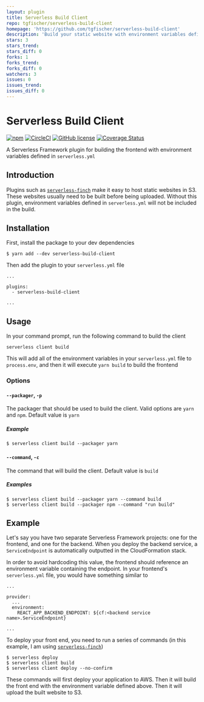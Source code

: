 ```yaml
---
layout: plugin
title: Serverless Build Client
repo: tgfischer/serverless-build-client
homepage: 'https://github.com/tgfischer/serverless-build-client'
description: 'Build your static website with environment variables defined in serverless.yml'
stars: 3
stars_trend: 
stars_diff: 0
forks: 1
forks_trend: 
forks_diff: 0
watchers: 3
issues: 0
issues_trend: 
issues_diff: 0
---
```



# Serverless Build Client

[![npm](https://img.shields.io/npm/v/serverless-build-client.svg)](https://www.npmjs.com/package/serverless-build-client)
[![CircleCI](https://img.shields.io/circleci/project/github/tgfischer/serverless-build-client.svg)](https://circleci.com/gh/tgfischer/serverless-build-client)
[![GitHub license](https://img.shields.io/github/license/tgfischer/serverless-build-client.svg)](https://github.com/tgfischer/serverless-build-client/blob/master/LICENSE)
[![Coverage Status](https://coveralls.io/repos/github/tgfischer/serverless-build-client/badge.svg?branch=master)](https://coveralls.io/github/tgfischer/serverless-build-client?branch=master)

A Serverless Framework plugin for building the frontend with environment variables defined in `serverless.yml`

## Introduction

Plugins such as [`serverless-finch`](https://github.com/fernando-mc/serverless-finch) make it easy to host static websites in S3. These websites usually need to be built before being uploaded. Without this plugin, environment variables defined in `serverless.yml` will not be included in the build.

## Installation

First, install the package to your dev dependencies

```
$ yarn add --dev serverless-build-client
```

Then add the plugin to your `serverless.yml` file

```
...

plugins:
  - serverless-build-client

...
```

## Usage

In your command prompt, run the following command to build the client

```
serverless client build
```

This will add all of the environment variables in your `serverless.yml` file to `process.env`, and then it will execute `yarn build` to build the frontend

### Options

#### `--packager`, `-p`

The packager that should be used to build the client. Valid options are `yarn` and `npm`. Default value is `yarn`

##### Example

```
$ serverless client build --packager yarn
```

#### `--command`, `-c`

The command that will build the client. Default value is `build`

##### Examples

```
$ serverless client build --packager yarn --command build
$ serverless client build --packager npm --command "run build"
```

## Example

Let's say you have two separate Serverless Framework projects: one for the frontend, and one for the backend. When you deploy the backend service, a `ServiceEndpoint` is automatically outputted in the CloudFormation stack.

In order to avoid hardcoding this value, the frontend should reference an environment variable containing the endpoint. In your frontend's `serverless.yml` file, you would have something similar to

```
...

provider:
  ...
  environment:
    REACT_APP_BACKEND_ENDPOINT: ${cf:<backend service name>.ServiceEndpoint}

...
```

To deploy your front end, you need to run a series of commands (in this example, I am using [`serverless-finch`](https://github.com/fernando-mc/serverless-finch))

```
$ serverless deploy
$ serverless client build
$ serverless client deploy --no-confirm
```

These commands will first deploy your application to AWS. Then it will build the front end with the environment variable defined above. Then it will upload the built website to S3.
